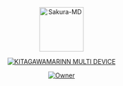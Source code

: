 <p align="center">
<img src="https://github.com/rakarmp/Sakura-MD/tree/master/gambar/sakura.jpg" alt="Sakura-MD" width="100"/>

</p>
<p align="center">
<a href="#"><img title="KITAGAWAMARINN MULTI DEVICE" src="https://img.shields.io/badge/KITAGAWAMARINN MULTI DEVICE-green?colorA=%23ff0000&colorB=%23017e40&style=for-the-badge"></a>
</p>
<p align="center">
<a href="https://github.com/rakarmp/KitagawaBotz"><img title="Owner" src="https://img.shields.io/badge/Recode-Rakarmp-red.svg?style=for-the-badge&logo=github"></a>
</p>
</div>
